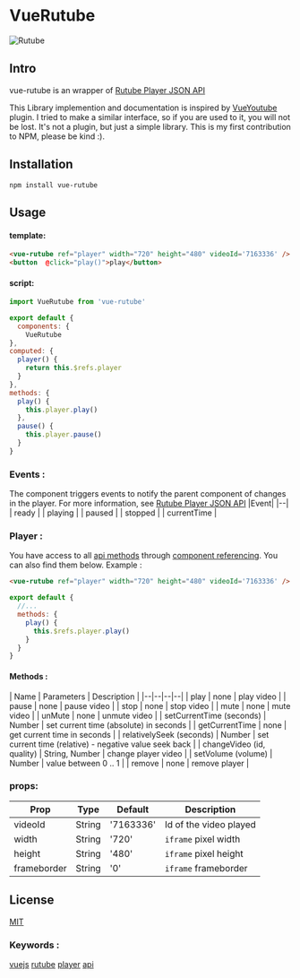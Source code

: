 # VueRutube

![Rutube](https://upload.wikimedia.org/wikipedia/en/thumb/b/b2/Rutube-Logo-transparent-black-and-white.svg/1280px-Rutube-Logo-transparent-black-and-white.svg.png)
## Intro
vue-rutube is an wrapper of [Rutube Player JSON API](https://github.com/rutube/RutubePlayerJSAPI)

This Library implemention and documentation is inspired by [VueYoutube](https://www.npmjs.com/package/vue-youtube) plugin. I tried to make a similar interface, so if you are used to it, you will not be lost. It's not a plugin, but just a	 simple library. This is my first contribution to NPM, please be kind :).

## Installation

    npm install vue-rutube

 ## Usage
 #### template:
 ```html
<vue-rutube ref="player" width="720" height="480" videoId='7163336' />
<button  @click="play()">play</button>
```
#### script:
```js
import VueRutube from 'vue-rutube'

export default {
  components: {
    VueRutube
},
computed: {
  player() {
    return this.$refs.player
  }
},
methods: {
  play() {
    this.player.play()
  },
  pause() {
    this.player.pause()
  }
}
```
### Events :
The component triggers events to notify the parent component of changes in the player. For more information, see [Rutube Player JSON API](https://github.com/rutube/RutubePlayerJSAPI)
|Event|
|--|
| ready |
| playing |
| paused |
| stopped |
| currentTime |

### Player :
You have access to all [api methods](https://github.com/rutube/RutubePlayerJSAPI) through [component referencing](https://vuejs.org/v2/api/#ref). You can also find them below.
Example :
 ```html
<vue-rutube ref="player" width="720" height="480" videoId='7163336' />
```

```js
export default {
  //...
  methods: {
    play() {
      this.$refs.player.play()
    }
  }
}
```

####  Methods :
| Name | Parameters | Description |
|--|--|--|--|
| play | none | play video |
| pause | none | pause video |
| stop | none | stop video |
| mute | none | mute video |
| unMute | none | unmute video |
| setCurrentTime (seconds) | Number | set current time (absolute) in seconds |
| getCurrentTime | none | get current time in seconds |
| relativelySeek (seconds) | Number | set current time (relative) - negative value seek back |
| changeVideo (id, quality) | String, Number | change player video |
| setVolume (volume) | Number | value between 0 .. 1 |
| remove | none | remove player |

### props:
| Prop | Type | Default | Description|
|--|--|--|--|
| videoId | String | '7163336' | Id of the video played  |
| width | String | '720' | `iframe` pixel width  |
| height | String | '480' | `iframe` pixel height  |
| frameborder | String | '0' | `iframe` frameborder  |

## License
[MIT](https://opensource.org/licenses/MIT)
### Keywords :
[vuejs](https://www.npmjs.com/search?q=keywords:vuejs) [rutube](https://www.npmjs.com/search?q=keywords:rutube) [player](https://www.npmjs.com/search?q=keywords:player) [api](https://www.npmjs.com/search?q=keywords:vuejs)

